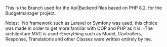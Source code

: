 This is the Branch used for the Api|Backend files based on PHP 8.2. for the Budgetmanager project.

Notes:
  -No framework such as Laravel or Symfony was used, this choice was made in order to get more familiar with OOP and PHP as it is.
  -The architecture MVC is used
  -Everything such as Model, Controllers, Response, Translations and other Classes were written entirely by me.
